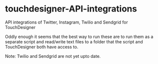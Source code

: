 # touchdesigner-API-integrations

API integrations of Twitter, Instagram, Twilio and Sendgrid for TouchDesigner

Oddly enough it seems that the best way to run these are to run them as a separate script and read/write text files to a folder that the script and TouchDesigner both have access to.

Note: Twilio and Sendgrid are not yet upto date. 

